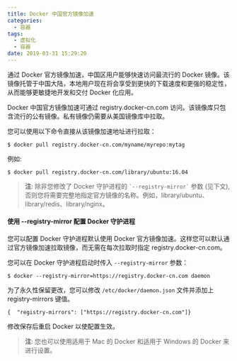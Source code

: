 ```yaml
---
title: Docker 中国官方镜像加速
categories:
  - 容器
tags:
  - 虚拟化
  - 容器
date: 2019-03-31 15:29:20
---
```


通过 Docker 官方镜像加速，中国区用户能够快速访问最流行的 Docker 镜像。该镜像托管于中国大陆，本地用户现在将会享受到更快的下载速度和更强的稳定性，从而能够更敏捷地开发和交付 Docker 化应用。

Docker 中国官方镜像加速可通过 registry.docker\-cn.com 访问。该镜像库只包含流行的公有镜像。私有镜像仍需要从美国镜像库中拉取。

您可以使用以下命令直接从该镜像加速地址进行拉取：

```
$ docker pull registry.docker-cn.com/myname/myrepo:mytag
```

例如:

```
$ docker pull registry.docker-cn.com/library/ubuntu:16.04
```

> **注**: 除非您修改了 Docker 守护进程的 `` `--registry-mirror` `` 参数 (见下文), 否则您将需要完整地指定官方镜像的名称。例如，library/ubuntu、library/redis、library/nginx。

#### 使用 \-\-registry\-mirror 配置 Docker 守护进程

您可以配置 Docker 守护进程默认使用 Docker 官方镜像加速。这样您可以默认通过官方镜像加速拉取镜像，而无需在每次拉取时指定 registry.docker\-cn.com。

您可以在 Docker 守护进程启动时传入 `--registry-mirror` 参数：

```
$ docker --registry-mirror=https://registry.docker-cn.com daemon
```

为了永久性保留更改，您可以修改 `/etc/docker/daemon.json` 文件并添加上 registry\-mirrors 键值。

```
{  "registry-mirrors": ["https://registry.docker-cn.com"]}
```

修改保存后重启 Docker 以使配置生效。

> **注**: 您也可以使用适用于 Mac 的 Docker 和适用于 Windows 的 Docker 来进行设置。